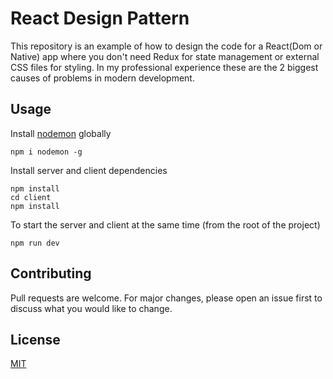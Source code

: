 # React Design Pattern

This repository is an example of how to design the code for a React(Dom or Native) app where you don't need Redux for state management or external CSS files for styling.  In my professional experience these are the 2 biggest causes of problems in modern development.  

## Usage
Install [nodemon](https://github.com/remy/nodemon) globally

```
npm i nodemon -g
```

Install server and client dependencies

```
npm install
cd client
npm install
```

To start the server and client at the same time (from the root of the project)

```
npm run dev
```


## Contributing
Pull requests are welcome. For major changes, please open an issue first to discuss what you would like to change.

## License
[MIT](https://choosealicense.com/licenses/mit/)